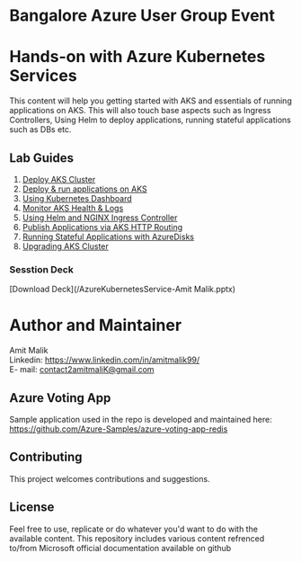 # Bangalore Azure User Group Event

# Hands-on with Azure Kubernetes Services

This content will help you getting started with AKS and essentials of running applications on AKS. This will also touch base aspects such as Ingress Controllers, Using Helm to deploy applications, running stateful applications such as DBs etc. 

## Lab Guides


  1. [Deploy AKS Cluster](/1.Create-AKS-Cluster.MD)
  2. [Deploy & run applications on AKS](/2.Deploy-Apps-on-AKS.MD)
  3. [Using Kubernetes Dashboard](/3.Kubernetes-Dashboard.MD)
  4. [Monitor AKS Health & Logs](/4.Monitor-Health-and-logs.MD)
  5. [Using Helm and NGINX Ingress Controller](/5.Publish-Applications-via-Ingress.MD	)
  6. [Publish Applications via AKS HTTP Routing](/6.Publish-Applications-via-HTTP-Routing-Add-on.MD)
  7. [Running Stateful Applications with AzureDisks](/7.Run-Stateful-Apps-with-disks.MD)
  8. [Upgrading AKS Cluster](/8.Upgrading-AKS-Cluster.MD)
  
### Sesstion Deck
[Download Deck](/AzureKubernetesService-Amit Malik.pptx)

# Author and Maintainer

Amit Malik  <br>
Linkedin: https://www.linkedin.com/in/amitmalik99/ <br>
E-
mail: contact2amitmaliK@gmail.com
## Azure Voting App 

Sample application used in the repo is developed and maintained here: https://github.com/Azure-Samples/azure-voting-app-redis


## Contributing

This project welcomes contributions and suggestions.

## License

Feel free to use, replicate or do whatever you'd want to do with the available content. This repository includes various content refrenced to/from Microsoft official documentation available on github

